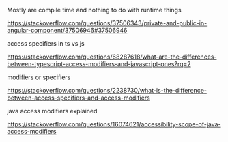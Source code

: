

Mostly are compile time and nothing to do with runtime things

https://stackoverflow.com/questions/37506343/private-and-public-in-angular-component/37506946#37506946


access specifiers in ts vs js

https://stackoverflow.com/questions/68287618/what-are-the-differences-between-typescript-access-modifiers-and-javascript-ones?rq=2


modifiers or specifiers

https://stackoverflow.com/questions/2238730/what-is-the-difference-between-access-specifiers-and-access-modifiers



java access modifiers explained

https://stackoverflow.com/questions/16074621/accessibility-scope-of-java-access-modifiers

